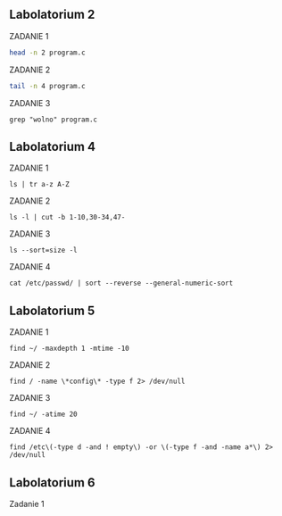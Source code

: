 ## Labolatorium 2 

ZADANIE 1

```sh
head -n 2 program.c
```

ZADANIE 2 

```sh
tail -n 4 program.c
```

ZADANIE 3

```ssh
grep "wolno" program.c
```

## Labolatorium 4

ZADANIE 1

```ssh
ls | tr a-z A-Z
```

ZADANIE 2

```ssh
ls -l | cut -b 1-10,30-34,47-
```

ZADANIE 3

```ssh
ls --sort=size -l
```

ZADANIE 4

```ssh
cat /etc/passwd/ | sort --reverse --general-numeric-sort
```

## Labolatorium 5

ZADANIE 1

```ssh
find ~/ -maxdepth 1 -mtime -10
```

ZADANIE 2

```ssh
find / -name \*config\* -type f 2> /dev/null
```

ZADANIE 3

```ssh
find ~/ -atime 20
```

ZADANIE 4

```ssh
find /etc\(-type d -and ! empty\) -or \(-type f -and -name a*\) 2> /dev/null
```

## Labolatorium 6

Zadanie 1

```ssh

